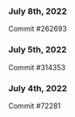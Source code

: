 ### July 8th, 2022

Commit #262693

### July 5th, 2022

Commit #314353


### July 4th, 2022

Commit #72281
